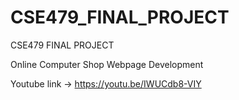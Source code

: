 # CSE479_FINAL_PROJECT
CSE479 FINAL PROJECT

Online Computer Shop Webpage Development 

Youtube link -> https://youtu.be/IWUCdb8-VIY
